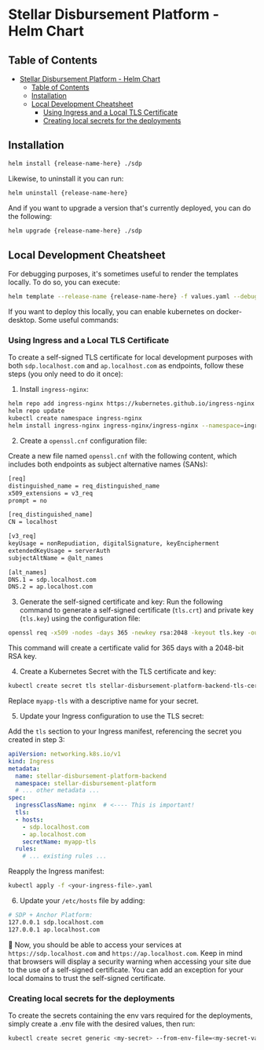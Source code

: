 # Stellar Disbursement Platform - Helm Chart

## Table of Contents

- [Stellar Disbursement Platform - Helm Chart](#stellar-disbursement-platform---helm-chart)
  - [Table of Contents](#table-of-contents)
  - [Installation](#installation)
  - [Local Development Cheatsheet](#local-development-cheatsheet)
    - [Using Ingress and a Local TLS Certificate](#using-ingress-and-a-local-tls-certificate)
    - [Creating local secrets for the deployments](#creating-local-secrets-for-the-deployments)

## Installation

```bash
helm install {release-name-here} ./sdp
```

Likewise, to uninstall it you can run:

```bash
helm uninstall {release-name-here}
```

And if you want to upgrade a version that's currently deployed, you can do the following:

```bash
helm upgrade {release-name-here} ./sdp
```

## Local Development Cheatsheet

For debugging purposes, it's sometimes useful to render the templates locally. To do so, you can execute:

```bash
helm template --release-name {release-name-here} -f values.yaml --debug .
```

If you want to deploy this locally, you can enable kubernetes on docker-desktop. Some useful commands:

### Using Ingress and a Local TLS Certificate

To create a self-signed TLS certificate for local development purposes with both `sdp.localhost.com` and `ap.localhost.com` as endpoints, follow these steps (you only need to do it once):

1. Install `ingress-nginx`:

```bash
helm repo add ingress-nginx https://kubernetes.github.io/ingress-nginx
helm repo update
kubectl create namespace ingress-nginx
helm install ingress-nginx ingress-nginx/ingress-nginx --namespace=ingress-nginx
```


2. Create a `openssl.cnf` configuration file:

Create a new file named `openssl.cnf` with the following content, which includes both endpoints as subject alternative names (SANs):

```bash
[req]
distinguished_name = req_distinguished_name
x509_extensions = v3_req
prompt = no

[req_distinguished_name]
CN = localhost

[v3_req]
keyUsage = nonRepudiation, digitalSignature, keyEncipherment
extendedKeyUsage = serverAuth
subjectAltName = @alt_names

[alt_names]
DNS.1 = sdp.localhost.com
DNS.2 = ap.localhost.com
```

3. Generate the self-signed certificate and key:
Run the following command to generate a self-signed certificate (`tls.crt`) and private key (`tls.key`) using the configuration file:

```bash
openssl req -x509 -nodes -days 365 -newkey rsa:2048 -keyout tls.key -out tls.crt -config openssl.cnf
```

This command will create a certificate valid for 365 days with a 2048-bit RSA key.

4. Create a Kubernetes Secret with the TLS certificate and key:

```bash
kubectl create secret tls stellar-disbursement-platform-backend-tls-cert --key tls.key --cert tls.crt --namespace=stellar-disbursement-platform
```

Replace `myapp-tls` with a descriptive name for your secret.

5. Update your Ingress configuration to use the TLS secret:

Add the `tls` section to your Ingress manifest, referencing the secret you created in step 3:

```yaml
apiVersion: networking.k8s.io/v1
kind: Ingress
metadata:
  name: stellar-disbursement-platform-backend
  namespace: stellar-disbursement-platform
  # ... other metadata ...
spec:
  ingressClassName: nginx  # <---- This is important!
  tls:
  - hosts:
    - sdp.localhost.com
    - ap.localhost.com
    secretName: myapp-tls
  rules:
    # ... existing rules ...
```

Reapply the Ingress manifest:

```bash
kubectl apply -f <your-ingress-file>.yaml
```

6. Update your `/etc/hosts` file by adding:

```bash
# SDP + Anchor Platform:
127.0.0.1 sdp.localhost.com
127.0.0.1 ap.localhost.com
```

🎉 Now, you should be able to access your services at `https://sdp.localhost.com` and `https://ap.localhost.com`. Keep in mind that browsers will display a security warning when accessing your site due to the use of a self-signed certificate. You can add an exception for your local domains to trust the self-signed certificate.

### Creating local secrets for the deployments

To create the secrets containing the env vars required for the deployments, simply create a .env file with the desired values, then run:
  
```bash
kubectl create secret generic <my-secret> --from-env-file=<my-secret-values.env> --namespace=<your-namespace>
```

